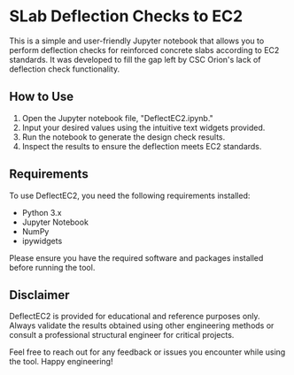 # SLab Deflection Checks to EC2
This is a simple and user-friendly Jupyter notebook that allows you to perform deflection checks for reinforced concrete slabs according to EC2 standards. It was developed to fill the gap left by CSC Orion's lack of deflection check functionality.

## How to Use

1. Open the Jupyter notebook file, "DeflectEC2.ipynb."
2. Input your desired values using the intuitive text widgets provided.
3. Run the notebook to generate the design check results.
4. Inspect the results to ensure the deflection meets EC2 standards.

## Requirements

To use DeflectEC2, you need the following requirements installed:

- Python 3.x
- Jupyter Notebook
- NumPy
- ipywidgets

Please ensure you have the required software and packages installed before running the tool.

## Disclaimer

DeflectEC2 is provided for educational and reference purposes only. Always validate the results obtained using other engineering methods or consult a professional structural engineer for critical projects.

Feel free to reach out for any feedback or issues you encounter while using the tool. Happy engineering!
